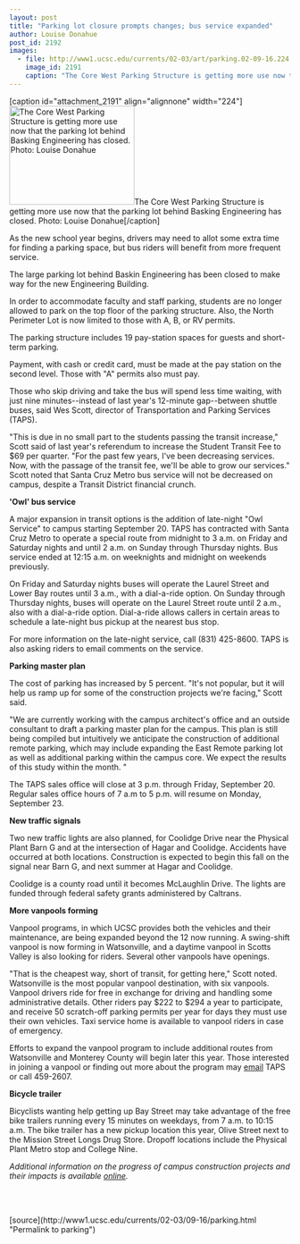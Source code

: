 ```yaml
---
layout: post
title: "Parking lot closure prompts changes; bus service expanded"
author: Louise Donahue
post_id: 2192
images:
  - file: http://www1.ucsc.edu/currents/02-03/art/parking.02-09-16.224.jpg
    image_id: 2191
    caption: "The Core West Parking Structure is getting more use now that the parking lot behind Basking Engineering has closed. Photo: Louise Donahue"
---
```


[caption id="attachment_2191" align="alignnone" width="224"]<a href="http://localhost/mysite/wp-content/uploads/2002/09/parking.02-09-16.224.jpg"><img class="size-full wp-image-2191" src="http://localhost/mysite/wp-content/uploads/2002/09/parking.02-09-16.224.jpg" alt="The Core West Parking Structure is getting more use now that the parking lot behind Basking Engineering has closed. Photo: Louise Donahue" width="224" height="177" /></a>The Core West Parking Structure is getting more use now that the parking lot behind Basking Engineering has closed. Photo: Louise Donahue[/caption]
<p>
  <a href="mailto:jrburns@cats.ucsc.edu"></a>
</p>
<p>
  As the new school year begins, drivers may need to allot some extra time for finding a parking space, but bus riders will benefit from more frequent service.<br>
</p>
<p>
  The large parking lot behind Baskin Engineering has been closed to make way for the new Engineering Building.
</p>
<p>
  In order to accommodate faculty and staff parking, students are no longer allowed to park on the top floor of the parking structure. Also, the North Perimeter Lot is now limited to those with A, B, or RV permits.<br>
</p>
<p>
  The parking structure includes 19 pay-station spaces for guests and short-term parking.
</p>
<p>
  Payment, with cash or credit card, must be made at the pay station on the second level. Those with "A" permits also must pay.<br>
</p>
<p>
  Those who skip driving and take the bus will spend less time waiting, with just nine minutes--instead of last year's 12-minute gap--between shuttle buses, said Wes Scott, director of Transportation and Parking Services (TAPS).<br>
</p>
<p>
  "This is due in no small part to the students passing the transit increase," Scott said of last year's referendum to increase the Student Transit Fee to $69 per quarter. "For the past few years, I've been decreasing services. Now, with the passage of the transit fee, we'll be able to grow our services." Scott noted that Santa Cruz Metro bus service will not be decreased on campus, despite a Transit District financial crunch.<br>
</p>
<p>
  <b>'Owl' bus service</b><br>
</p>
<p>
  A major expansion in transit options is the addition of late-night "Owl Service" to campus starting September 20. TAPS has contracted with Santa Cruz Metro to operate a special route from midnight to 3 a.m. on Friday and Saturday nights and until 2 a.m. on Sunday through Thursday nights. Bus service ended at 12:15 a.m. on weeknights and midnight on weekends previously.<br>
</p>
<p>
  On Friday and Saturday nights buses will operate the Laurel Street and Lower Bay routes until 3 a.m., with a dial-a-ride option. On Sunday through Thursday nights, buses will operate on the Laurel Street route until 2 a.m., also with a dial-a-ride option. Dial-a-ride allows callers in certain areas to schedule a late-night bus pickup at the nearest bus stop.<br>
</p>
<p>
  For more information on the late-night service, call (831) 425-8600. TAPS is also asking riders to email comments on the service.
</p>
<p>
  <b>Parking master plan</b><br>
</p>
<p>
  The cost of parking has increased by 5 percent. "It's not popular, but it will help us ramp up for some of the construction projects we're facing," Scott said.<br>
</p>
<p>
  "We are currently working with the campus architect's office and an outside consultant to draft a parking master plan for the campus. This plan is still being compiled but intuitively we anticipate the construction of additional remote parking, which may include expanding the East Remote parking lot as well as additional parking within the campus core. We expect the results of this study within the month. "<br>
</p>
<p>
  The TAPS sales office will close at 3 p.m. through Friday, September 20. Regular sales office hours of 7 a.m to 5 p.m. will resume on Monday, September 23.<br>
</p>
<p>
  <b>New traffic signals</b><br>
</p>
<p>
  Two new traffic lights are also planned, for Coolidge Drive near the Physical Plant Barn G and at the intersection of Hagar and Coolidge. Accidents have occurred at both locations. Construction is expected to begin this fall on the signal near Barn G, and next summer at Hagar and Coolidge.<br>
</p>
<p>
  Coolidge is a county road until it becomes McLaughlin Drive. The lights are funded through federal safety grants administered by Caltrans.<br>
</p>
<p>
  <b>More vanpools forming</b><br>
</p>
<p>
  Vanpool programs, in which UCSC provides both the vehicles and their maintenance, are being expanded beyond the 12 now running. A swing-shift vanpool is now forming in Watsonville, and a daytime vanpool in Scotts Valley is also looking for riders. Several other vanpools have openings.<br>
</p>
<p>
  "That is the cheapest way, short of transit, for getting here," Scott noted. Watsonville is the most popular vanpool destination, with six vanpools. Vanpool drivers ride for free in exchange for driving and handling some administrative details. Other riders pay $222 to $294 a year to participate, and receive 50 scratch-off parking permits per year for days they must use their own vehicles. Taxi service home is available to vanpool riders in case of emergency.<br>
</p>
<p>
  Efforts to expand the vanpool program to include additional routes from Watsonville and Monterey County will begin later this year. Those interested in joining a vanpool or finding out more about the program may <a href="mailto:cacrowe@cats.ucsc.edu">email</a> TAPS or call 459-2607.<br>
</p>
<p>
  <b>Bicycle trailer</b><br>
</p>
<p>
  Bicyclists wanting help getting up Bay Street may take advantage of the free bike trailers running every 15 minutes on weekdays, from 7 a.m. to 10:15 a.m. The bike trailer has a new pickup location this year, Olive Street next to the Mission Street Longs Drug Store. Dropoff locations include the Physical Plant Metro stop and College Nine.<br>
</p>
<p>
  <i>Additional information on the progress of campus construction projects and their impacts is available <a href="http://www.ucsc.edu/general_info/construction.html">online</a>.</i><br>
</p>
<p>
  <br>
  <br>

</p>
<p>

</p>
[source](http://www1.ucsc.edu/currents/02-03/09-16/parking.html "Permalink to parking")
